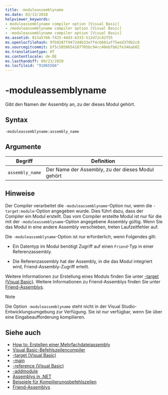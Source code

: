 ```yaml
---
title: -moduleassemblyname
ms.date: 03/13/2018
helpviewer_keywords:
- moduleassemblyname compiler option [Visual Basic]
- /moduleassemblyname compiler option [Visual Basic]
- -moduleassemblyname compiler option [Visual Basic]
ms.assetid: 013a57b6-f425-4dd3-b333-512d72c42f55
ms.openlocfilehash: 9fb9287f9472d4b33eff4cb601aff5eed370b2c0
ms.sourcegitcommit: bf5c5850654187705bc94cc40ebfb62fe346ab02
ms.translationtype: HT
ms.contentlocale: de-DE
ms.lasthandoff: 09/23/2020
ms.locfileid: "91065566"
---
```

# <a name="-moduleassemblyname"></a>-moduleassemblyname

Gibt den Namen der Assembly an, zu der dieses Modul gehört.  
  
## <a name="syntax"></a>Syntax  
  
```console  
-moduleassemblyname:assembly_name  
```  
  
## <a name="arguments"></a>Argumente  
  
|Begriff|Definition|  
|---|---|  
|`assembly_name`|Der Name der Assembly, zu der dieses Modul gehört|  
  
## <a name="remarks"></a>Hinweise  

 Der Compiler verarbeitet die `-moduleassemblyname`-Option nur, wenn die `-target:module`-Option angegeben wurde. Dies führt dazu, dass der Compiler ein Modul erstellt. Das vom Compiler erstellte Modul ist nur für die mit der `-moduleassemblyname`-Option angegebene Assembly gültig. Wenn Sie das Modul in eine andere Assembly verschieben, treten Laufzeitfehler auf.  
  
 Die `-moduleassemblyname`-Option ist nur erforderlich, wenn Folgendes gilt:  
  
- Ein Datentyp im Modul benötigt Zugriff auf einen `Friend`-Typ in einer Referenzassembly.  
  
- Die Referenzassembly hat der Assembly, in die das Modul integriert wird, Friend-Assembly-Zugriff erteilt.  
  
 Weitere Informationen zur Erstellung eines Moduls finden Sie unter [-target (Visual Basic)](target.md). Weitere Informationen zu Friend-Assemblys finden Sie unter [Friend-Assemblys](../../../standard/assembly/friend.md).  
  
> [!NOTE]
> Die Option `-moduleassemblyname` steht nicht in der Visual Studio-Entwicklungsumgebung zur Verfügung. Sie ist nur verfügbar, wenn Sie über eine Eingabeaufforderung kompilieren.  
  
## <a name="see-also"></a>Siehe auch

- [How to: Erstellen einer Mehrfachdateiassembly](../../../framework/app-domains/build-multifile-assembly.md)
- [Visual Basic-Befehlszeilencompiler](index.md)
- [-target (Visual Basic)](target.md)
- [-main](main.md)
- [-reference (Visual Basic)](reference.md)
- [-addmodule](addmodule.md)
- [Assemblys in .NET](../../../standard/assembly/index.md)
- [Beispiele für Kompilierungsbefehlszeilen](sample-compilation-command-lines.md)
- [Friend-Assemblys](../../../standard/assembly/friend.md)
